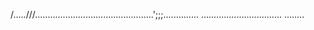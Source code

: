 /.....///...............................................';;;..............
................................
........




